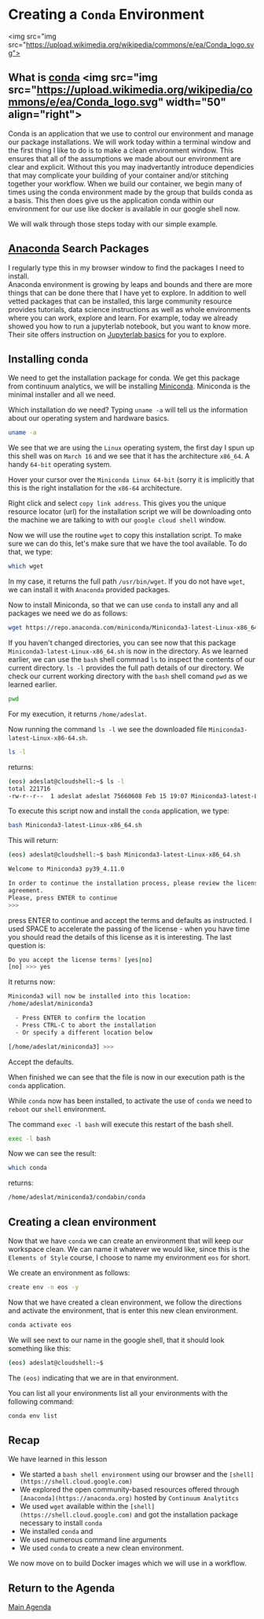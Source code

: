 # Creating a `Conda` Environment

<img src="img src="https://upload.wikimedia.org/wikipedia/commons/e/ea/Conda_logo.svg">


## What is [conda](https://docs.conda.io/en/latest/) <img src="img src="https://upload.wikimedia.org/wikipedia/commons/e/ea/Conda_logo.svg" width="50" align="right">

Conda is an application that we use to control our environment and manage our package installations.  We will work today within a terminal window and the first thing I like to do is to make a clean environment window.   This ensures that all of the assumptions we made about our environment are clear and explicit.  Without this you may inadvertantly introduce dependicies that may complicate your building of your container and/or stitching together your workflow.   When we build our container, we begin many of times using the conda environment made by the group that builds conda as a basis.  This then does give us the application conda within our environment for our use like docker is available in our google shell now.

We will walk through those steps today with our simple example.   

## [Anaconda](https://anaconda.org/) Search Packages

I regularly type this in my browser window to find the packages I need to install.  
Anaconda environment is growing by leaps and bounds and there are more things that can be done there that I have yet to explore.   In addition to well vetted packages that can be installed, this large community resource provides tutorials, data science instructions as well as whole environments where you can work, explore and learn.   For example, today we already showed you how to run a jupyterlab notebook, but you want to know more.  Their site offers instruction on [Jupyterlab basics](https://anaconda.org/ijstokes/open-data-science-with-anaconda/notebook) for you to explore.

## Installing conda

We need to get the installation package for conda.  We get this package from continuum analytics, we will be installing [Miniconda](https://docs.conda.io/en/latest/miniconda.html).  Miniconda is the minimal installer and all we need.

Which installation do we need?  Typing `uname -a` will tell us the information about our operating system and hardware basics.

```bash
uname -a
```

We see that we are using the `Linux` operating system, the first day I spun up this shell was on `March 16` and we see that it has the architecture `x86_64`.  A handy `64-bit` operating system.   

Hover your cursor over the `Miniconda Linux 64-bit` (sorry it is implicitly that this is the right installation for the `x86-64` architecture.

Right click and select `copy link address`.   This gives you the unique resource locator (url) for the installation script we will be downloading onto the machine we are talking to with our `google cloud shell` window.

Now we will use the routine `wget` to copy this installation script.   To make sure we can do this, let's make sure that we have the tool available.   To do that, we type:

```bash
which wget
```

In my case, it returns the full path `/usr/bin/wget`.   If you do not have `wget`, we can install it with `Anaconda` provided packages.

Now to install Miniconda, so that we can use `conda` to install any and all packages we need we do as follows:


```bash
wget https://repo.anaconda.com/miniconda/Miniconda3-latest-Linux-x86_64.sh
```

If you haven't changed directories, you can see now that this package `Miniconda3-latest-Linux-x86_64.sh` is now in the directory.   As we learned earlier, we can use the `bash` shell commnad `ls` to inspect the contents of our current directory.  `ls -l` provides the full path details of our directory.   We check our current working directory with the `bash` shell comand `pwd` as we learned earlier.

```bash
pwd
```

For my execution, it returns `/home/adeslat`.

Now running the command `ls -l` we see the downloaded file `Miniconda3-latest-Linux-x86-64.sh`.

```bash
ls -l
```

returns:
```bash
(eos) adeslat@cloudshell:~$ ls -l
total 221716
-rw-r--r--  1 adeslat adeslat 75660608 Feb 15 19:07 Miniconda3-latest-Linux-x86_64.sh
```

To execute this script now and install the `conda` application, we type:

```bash
bash Miniconda3-latest-Linux-x86_64.sh
```

This will return:

```bash
(eos) adeslat@cloudshell:~$ bash Miniconda3-latest-Linux-x86_64.sh

Welcome to Miniconda3 py39_4.11.0

In order to continue the installation process, please review the license
agreement.
Please, press ENTER to continue
>>>
```

press ENTER to continue and accept the terms and defaults as instructed. I used SPACE to accelerate the passing of the license - when you have time you should read the details of this license as it is interesting.   The last question is:

```bash
Do you accept the license terms? [yes|no]
[no] >>> yes
```

It returns now:
```bash
Miniconda3 will now be installed into this location:
/home/adeslat/miniconda3

  - Press ENTER to confirm the location
  - Press CTRL-C to abort the installation
  - Or specify a different location below

[/home/adeslat/miniconda3] >>>
```
Accept the defaults.

When finished we can see that the file is now in our execution path is the `conda` application.

While `conda` now has been installed, to activate the use of `conda` we need to `reboot` our `shell` environment.   

The command `exec -l bash` will execute this restart of the bash shell.

```bash
exec -l bash
```

Now we can see the result:

```bash
which conda
```

returns:
```bash
/home/adeslat/miniconda3/condabin/conda
```
## Creating a clean environment

Now that we have `conda` we can create an environment that will keep our workspace clean.  We can name it whatever we would like, since this is the `Elements of Style` course, I choose to name my environment `eos` for short.

We create an environment as follows:

```bash
create env -n eos -y
```

Now that we have created a clean environment, we follow the directions and activate the environment, that is enter this new clean environment.

```bash
conda activate eos
```

We will see next to our name in the google shell, that it should look something like this:

```bash
(eos) adeslat@cloudshell:~$
```

The `(eos)` indicating that we are in that environment.

You can list all your environments list all your environments with the following command:

```bash
conda env list
```

## Recap

We have learned in this lesson

* We started a `bash shell environment` using our browser and the `[shell](https://shell.cloud.google.com)`
* We explored the open community-based resources offered through `[Anaconda](https://anaconda.org)` hosted by `Continuum Analytitcs`
* We used `wget` available within the `[shell](https://shell.cloud.google.com)` and got the installation package necessary to install `conda` 
* We installed `conda` and 
* We used numerous command line arguments 
* We used `conda` to create a new clean environment.

We now move on to build Docker images which we will use in a workflow.

## Return to the Agenda

[Main Agenda](https://github.com/NIH-NICHD/Elements-of-Style-Workflow-Creation-Maintenance#readme)